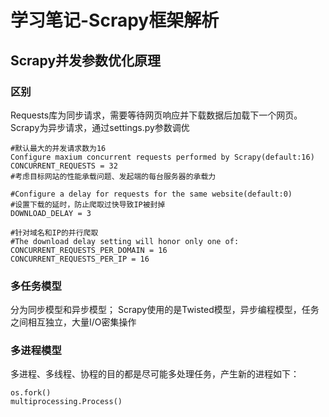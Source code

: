 # 学习笔记-Scrapy框架解析
## Scrapy并发参数优化原理
### 区别
Requests库为同步请求，需要等待网页响应并下载数据后加载下一个网页。<br>
Scrapy为异步请求，通过settings.py参数调优

```
#默认最大的并发请求数为16
Configure maxium concurrent requests performed by Scrapy(default:16)
CONCURRENT_REQUESTS = 32
#考虑目标网站的性能承载问题、发起端的每台服务器的承载力

#Configure a delay for requests for the same website(default:0)
#设置下载的延时，防止爬取过快导致IP被封掉
DOWNLOAD_DELAY = 3

#针对域名和IP的并行爬取
#The download delay setting will honor only one of:
CONCURRENT_REQUESTS_PER_DOMAIN = 16
CONCURRENT_REQUESTS_PER_IP = 16
```

### 多任务模型
分为同步模型和异步模型；
Scrapy使用的是Twisted模型，异步编程模型，任务之间相互独立，大量I/O密集操作

### 多进程模型
多进程、多线程、协程的目的都是尽可能多处理任务，产生新的进程如下：
```
os.fork()
multiprocessing.Process()
```

##
